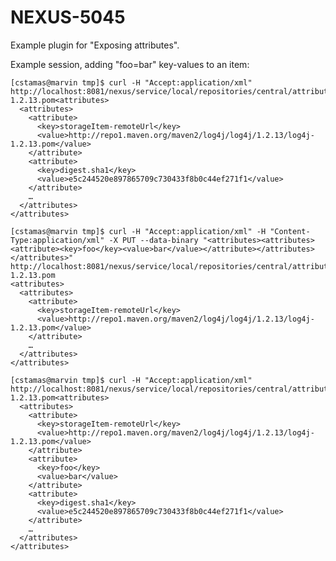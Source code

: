 <!--

    Copyright (c) 2007-2012 Sonatype, Inc. All rights reserved.

    This program is licensed to you under the Apache License Version 2.0,
    and you may not use this file except in compliance with the Apache License Version 2.0.
    You may obtain a copy of the Apache License Version 2.0 at http://www.apache.org/licenses/LICENSE-2.0.

    Unless required by applicable law or agreed to in writing,
    software distributed under the Apache License Version 2.0 is distributed on an
    "AS IS" BASIS, WITHOUT WARRANTIES OR CONDITIONS OF ANY KIND, either express or implied.
    See the Apache License Version 2.0 for the specific language governing permissions and limitations there under.

-->
NEXUS-5045
==========

Example plugin for "Exposing attributes".

Example session, adding "foo=bar" key-values to an item:

```
[cstamas@marvin tmp]$ curl -H "Accept:application/xml" http://localhost:8081/nexus/service/local/repositories/central/attributes/log4j/log4j/1.2.13/log4j-1.2.13.pom<attributes>
  <attributes>
    <attribute>
      <key>storageItem-remoteUrl</key>
      <value>http://repo1.maven.org/maven2/log4j/log4j/1.2.13/log4j-1.2.13.pom</value>
    </attribute>
    <attribute>
      <key>digest.sha1</key>
      <value>e5c244520e897865709c730433f8b0c44ef271f1</value>
    </attribute>
    …
  </attributes>
</attributes>

[cstamas@marvin tmp]$ curl -H "Accept:application/xml" -H "Content-Type:application/xml" -X PUT --data-binary "<attributes><attributes><attribute><key>foo</key><value>bar</value></attribute></attributes></attributes>" http://localhost:8081/nexus/service/local/repositories/central/attributes/log4j/log4j/1.2.13/log4j-1.2.13.pom
<attributes>
  <attributes>
    <attribute>
      <key>storageItem-remoteUrl</key>
      <value>http://repo1.maven.org/maven2/log4j/log4j/1.2.13/log4j-1.2.13.pom</value>
    </attribute>
    …
  </attributes>
</attributes>

[cstamas@marvin tmp]$ curl -H "Accept:application/xml" http://localhost:8081/nexus/service/local/repositories/central/attributes/log4j/log4j/1.2.13/log4j-1.2.13.pom<attributes>
  <attributes>
    <attribute>
      <key>storageItem-remoteUrl</key>
      <value>http://repo1.maven.org/maven2/log4j/log4j/1.2.13/log4j-1.2.13.pom</value>
    </attribute>
    <attribute>
      <key>foo</key>
      <value>bar</value>
    </attribute>
    <attribute>
      <key>digest.sha1</key>
      <value>e5c244520e897865709c730433f8b0c44ef271f1</value>
    </attribute>
    …
  </attributes>
</attributes>

```